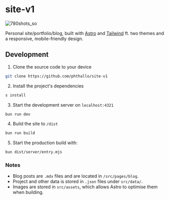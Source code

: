 # site-v1
![780shots_so](https://github.com/user-attachments/assets/62a3a78b-6546-40f8-90d5-be125bf547b9)

Personal site/portfolio/blog, built with [Astro](https://astro.build/) and [Tailwind](https://tailwindcss.com/) ft. two themes and a responsive, mobile-friendly design.


## Development

1. Clone the source code to your device
```sh
git clone https://github.com/phthallo/site-v1
```

2. Install the project's dependencies
```sh
s install
```

3. Start the development server on `localhost:4321`
```sh
bun run dev
```

4. Build the site to `/dist`
```sh
bun run build
```

5. Start the production build with:

```sh
bun dist/server/entry.mjs
```


### Notes
- Blog posts are `.mdx` files and are located in `/src/pages/blog`.
- Project and other data is stored in `.json` files under `src/data/`. 
- Images are stored in `src/assets`, which allows Astro to optimise them when building.
